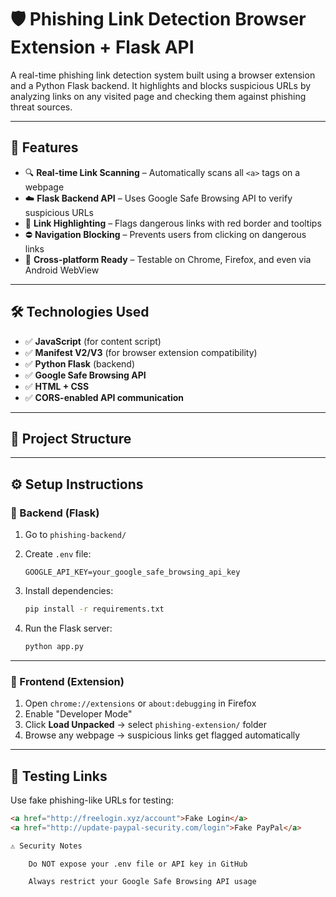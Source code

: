 # 🛡️ Phishing Link Detection Browser Extension + Flask API

A real-time phishing link detection system built using a browser extension and a Python Flask backend. It highlights and blocks suspicious URLs by analyzing links on any visited page and checking them against phishing threat sources.

---

## 🚀 Features

- 🔍 **Real-time Link Scanning** – Automatically scans all `<a>` tags on a webpage
- ☁️ **Flask Backend API** – Uses Google Safe Browsing API to verify suspicious URLs
- 🚨 **Link Highlighting** – Flags dangerous links with red border and tooltips
- ⛔ **Navigation Blocking** – Prevents users from clicking on dangerous links
- 📱 **Cross-platform Ready** – Testable on Chrome, Firefox, and even via Android WebView

---

## 🛠️ Technologies Used

- ✅ **JavaScript** (for content script)
- ✅ **Manifest V2/V3** (for browser extension compatibility)
- ✅ **Python Flask** (backend)
- ✅ **Google Safe Browsing API**
- ✅ **HTML + CSS**
- ✅ **CORS-enabled API communication**

---

## 📁 Project Structure

---

## ⚙️ Setup Instructions

### 🔹 Backend (Flask)

1. Go to `phishing-backend/`
2. Create `.env` file:
    ```
    GOOGLE_API_KEY=your_google_safe_browsing_api_key
    ```
3. Install dependencies:

    ```bash
    pip install -r requirements.txt
    ```

4. Run the Flask server:

    ```bash
    python app.py
    ```

---

### 🔹 Frontend (Extension)

1. Open `chrome://extensions` or `about:debugging` in Firefox
2. Enable "Developer Mode"
3. Click **Load Unpacked** → select `phishing-extension/` folder
4. Browse any webpage → suspicious links get flagged automatically

---

## 🧪 Testing Links

Use fake phishing-like URLs for testing:

```html
<a href="http://freelogin.xyz/account">Fake Login</a>
<a href="http://update-paypal-security.com/login">Fake PayPal</a>

⚠️ Security Notes

    Do NOT expose your .env file or API key in GitHub

    Always restrict your Google Safe Browsing API usage
